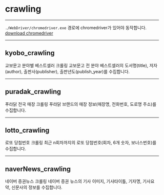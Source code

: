 # crawling

***

`./WebDriver/chromedriver.exe` 경로에 chromedriver가 있어야 동작합니다.
[download chromedriver](https://chromedriver.chromium.org/downloads)

***

## kyobo_crawling
교보문고 분야별 베스트셀러 크롤링
교보문고 전 분야 베스트셀러의 도서명(title), 저자(author), 출판사(publisher), 출판년도(publish_year)를 수집합니다.

***

## puradak_crawling
푸라닭 전국 매장 크롤링
푸라닭 브랜드의 매장 정보(매장명, 전화번호, 도로명 주소)를 수집합니다.

***

## lotto_crawling
로또 당첨번호 크롤링
최근 n회차까지의 로또 당첨번호(회차, 6개 숫자, 보너스번호)를 수집합니다. 

***

## naverNews_crawling
네이버 증권뉴스 크롤링
네이버 증권 뉴스의 기사 이미지, 기사타이틀, 기자명, 기사요약, 신문사의 정보를 수집합니다.
